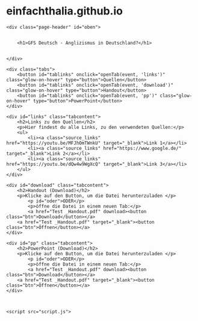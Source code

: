 # einfachthalia.github.io
<!DOCTYPE html>
<html>
<head>
	<meta charset="UTF-8">
	<title>GFS Deutsch</title>
	<link rel="stylesheet" href="style.css">
	<link rel="preconnect" href="https://fonts.googleapis.com">
<link rel="preconnect" href="https://fonts.gstatic.com" crossorigin>
<link href="https://fonts.googleapis.com/css2?family=Lato:ital,wght@0,100;0,300;0,400;1,100;1,300;1,400&family=Unbounded:wght@300&display=swap" rel="stylesheet">
</head>
<body>

	<div class="page-header" id="oben">
		
		
		<h1>GFS Deutsch - Anglizismus in Deutschland?</h1>

		
	</div>
	  
	<div class="tabs">
		<button id="tablinks" onclick="openTab(event, 'links')" class="glow-on-hover" type="button">Quellen</button>
		<button id="tablinks" onclick="openTab(event, 'download')" class="glow-on-hover" type="button">Handout</button>
		<button id="tablinks" onclick="openTab(event, 'pp')" class="glow-on-hover" type="button">PowerPoint</button>
	</div>

	<div id="links" class="tabcontent">
		<h2>Links zu den Quellen</h2>
		<p>Hier findest du alle Links, zu den verwendeten Quellen:</p>
		<ul>
			<li><a class="source_links" href="https://youtu.be/MFJhOmTWnkU" target="_blank">Link 1</a></li>
			<li><a class="source_links" href="https://www.google.de/"  target="_blank">Link 2</a></li>
			<li><a class="source_links" href="https://youtu.be/dQw4w9WgXcQ" target="_blank">Link 3</a></li>
		</ul>
	</div>

	<div id="download" class="tabcontent">
		<h2>Handout (Download)</h2>
		<p>Klicke auf den Button, um die Datei herunterzuladen </p>
			<p id="oder">ODER</p>
			<p>öffne die Datei in einem neuen Tab:</p>
			<a href="Test _Handout.pdf" download><button class="btn">Download</button></a>
		<a href="Test _Handout.pdf" target="_blank"><button class="btn">Öffnen</button></a>
	</div>

	<div id="pp" class="tabcontent">
		<h2>PowerPoint (Download)</h2>
		<p>Klicke auf den Button, um die Datei herunterzuladen </p>
			<p id="oder">ODER</p>
			<p>öffne die Datei in einem neuen Tab:</p>
			<a href="Test _Handout.pdf" download><button class="btn">Download</button></a>
		<a href="Test _Handout.pdf" target="_blank"><button class="btn">Öffnen</button></a>
	</div>
	
	

	<script src="script.js">
  </script>
</body>
</html>

